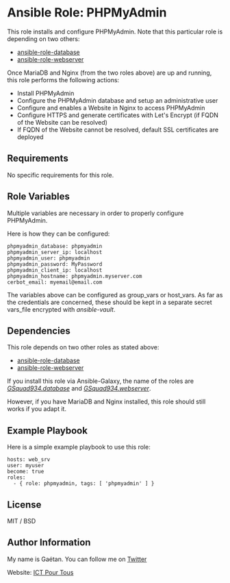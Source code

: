 Ansible Role: PHPMyAdmin
=========

This role installs and configure PHPMyAdmin. Note that this particular role is depending on two others:
- [ansible-role-database](https://github.com/GSquad934/ansible-role-database)
- [ansible-role-webserver](https://github.com/GSquad934/ansible-role-webserver)


Once MariaDB and Nginx (from the two roles above) are up and running, this role performs the following actions:
- Install PHPMyAdmin
- Configure the PHPMyAdmin database and setup an administrative user
- Configure and enables a Website in Nginx to access PHPMyAdmin
- Configure HTTPS and generate certificates with Let's Encrypt (if FQDN of the Website can be resolved)
- If FQDN of the Website cannot be resolved, default SSL certificates are deployed


Requirements
------------

No specific requirements for this role.

Role Variables
--------------

Multiple variables are necessary in order to properly configure PHPMyAdmin.

Here is how they can be configured:

```
phpmyadmin_database: phpmyadmin
phpmyadmin_server_ip: localhost
phpmyadmin_user: phpmyadmin
phpmyadmin_password: MyPassword
phpmyadmin_client_ip: localhost
phpmyadmin_hostname: phpmyadmin.myserver.com
cerbot_email: myemail@email.com
```

The variables above can be configured as group_vars or host_vars. As far as the credentials are concerned, these should be kept in a separate secret vars_file encrypted with *ansible-vault*.

Dependencies
------------

This role depends on two other roles as stated above:
- [ansible-role-database](https://github.com/GSquad934/ansible-role-database)
- [ansible-role-webserver](https://github.com/GSquad934/ansible-role-webserver)


If you install this role via Ansible-Galaxy, the name of the roles are [*GSquad934.database*](https://github.com/GSquad934/ansible-role-database) and [*GSquad934.webserver*](https://github.com/GSquad934/ansible-role-webserver).


However, if you have MariaDB and Nginx installed, this role should still works if you adapt it.

Example Playbook
----------------

Here is a simple example playbook to use this role:

```
hosts: web_srv
user: myuser
become: true
roles:
  - { role: phpmyadmin, tags: [ 'phpmyadmin' ] }
```

License
-------

MIT / BSD

Author Information
------------------

My name is Gaétan. You can follow me on [Twitter](https://twitter.com/astsu777)

Website: [ICT Pour Tous](https://www.ictpourtous.com)
